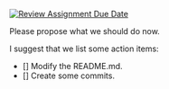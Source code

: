 [![Review Assignment Due Date](https://classroom.github.com/assets/deadline-readme-button-24ddc0f5d75046c5622901739e7c5dd533143b0c8e959d652212380cedb1ea36.svg)](https://classroom.github.com/a/fCWGfx9r)

Please propose what we should do now.

I suggest that we list some action items:
- [] Modify the README.md.
- [] Create some commits.
